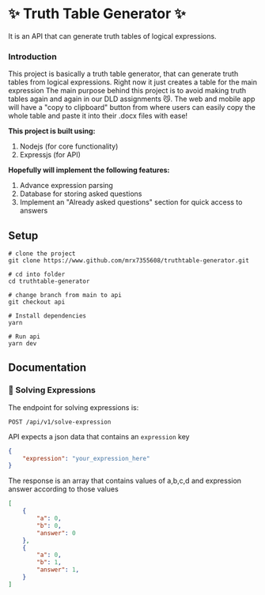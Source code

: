 # :sparkles: Truth Table Generator :sparkles:
It is an API that can generate truth tables of logical expressions.

### Introduction
This project is basically a truth table generator, that can generate truth tables from logical expressions. Right now it just creates a table for the main expression
The main purpose behind this project is to avoid making truth tables again and again in our DLD assignments :smirk_cat:. The web and mobile app will have a "copy to clipboard" button from where users can easily copy the whole table and paste it into their .docx files with ease!

**This project is built using:**
1. Nodejs (for core functionality)
2. Expressjs (for API)

**Hopefully will implement the following features:**
1. Advance expression parsing
2. Database for storing asked questions
3. Implement an "Already asked questions" section for quick access to answers

## Setup

```
# clone the project
git clone https://www.github.com/mrx7355608/truthtable-generator.git

# cd into folder
cd truthtable-generator

# change branch from main to api
git checkout api

# Install dependencies
yarn

# Run api
yarn dev
```

## Documentation

### :space_invader: Solving Expressions

The endpoint for solving expressions is:
```http
POST /api/v1/solve-expression
```

API expects a json data that contains an `expression` key

```json
{
    "expression": "your_expression_here"
}
```
The response is an array that contains values of a,b,c,d and expression answer according to those values
```json
[
    {
        "a": 0,
        "b": 0,
        "answer": 0
    },
    {
        "a": 0,
        "b": 1,
        "answer": 1,
    }
]
```
